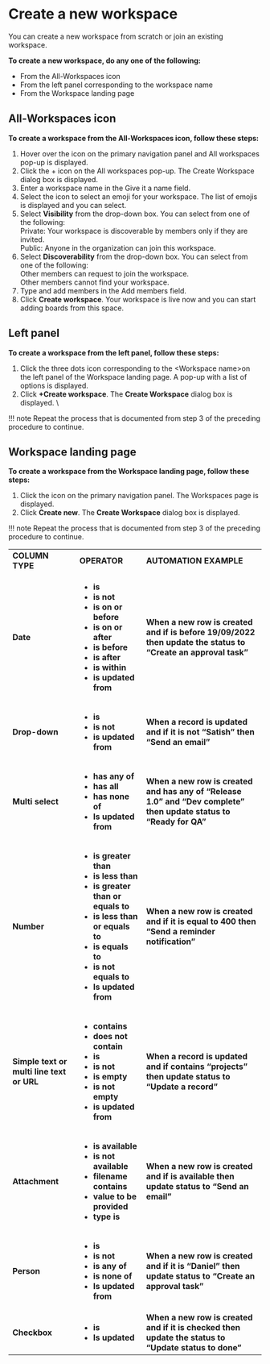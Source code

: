 # **Create a new workspace**

You can create a new workspace from scratch or join an existing workspace.

**To create a new workspace, do any one of the following:**



* From the All-Workspaces icon
* From the left panel corresponding to the workspace name
* From the Workspace landing page


## All-Workspaces icon

**To create a workspace from the All-Workspaces icon, follow these steps:**



1. Hover over the icon on the primary navigation panel and All workspaces pop-up is displayed.
2. Click the + icon on the All workspaces pop-up. The Create Workspace dialog box is displayed.
3. Enter a workspace name in the Give it a name field.
4. Select the icon to select an emoji for your workspace. The list of emojis is displayed and you can select.
5. Select **Visibility** from the drop-down box. You can select from one of the following: \
Private: Your workspace is discoverable by members only if they are invited. \
Public: Anyone in the organization can join this workspace.
6. Select **Discoverability** from the drop-down box. You can select from one of the following: \
Other members can request to join the workspace. \
Other members cannot find your workspace.
7. Type and add members in the Add members field.
8. Click **Create workspace**. Your workspace is live now and you can start adding boards from this space.


## Left panel 

**To create a workspace from the left panel, follow these steps:**



1. Click the three dots icon corresponding to the &lt;Workspace name>on the left panel of the Workspace landing page. A pop-up with a list of options is displayed.
2. Click **+Create workspace**. The **Create Workspace** dialog box is displayed. \

!!! note 
    Repeat the process that is documented from step 3 of the preceding procedure to continue.

## Workspace landing page

**To create a workspace from the Workspace landing page, follow these steps:**



1. Click the icon on the primary navigation panel. The Workspaces page is displayed.
2. Click **Create new**. The **Create Workspace** dialog box is displayed. 

!!! note
    Repeat the process that is documented from step 3 of the preceding procedure to continue.
    


<table>
  <tr>
   <td>
<strong>COLUMN TYPE</strong>
   </td>
   <td><strong>OPERATOR</strong>
   </td>
   <td><strong>AUTOMATION EXAMPLE</strong>
   </td>
  </tr>
  <tr>
   <td><strong>Date</strong>
   </td>
   <td>
<ul>

<li><strong>is</strong>

<li><strong>is not</strong>

<li><strong>is on or before</strong>

<li><strong>is on or after</strong>

<li><strong>is before</strong>

<li><strong>is after</strong>

<li><strong>is within</strong>

<li><strong>is updated from</strong>
<strong> </strong>
</li>
</ul>
   </td>
   <td><strong>When a new row is created and if is before 19/09/2022 then update the status to “Create an approval task”</strong>
   </td>
  </tr>
  <tr>
   <td><strong>Drop-down</strong>
   </td>
   <td>
<ul>

<li><strong>is</strong>

<li><strong>is not</strong>

<li><strong>is updated from</strong>
</li>
</ul>
   </td>
   <td><strong>When a record is updated and if it is not “Satish” then “Send an email”</strong>
   </td>
  </tr>
  <tr>
   <td><strong>Multi select</strong>
   </td>
   <td>
<ul>

<li><strong>has any of</strong>

<li><strong>has all</strong>

<li><strong>has none of</strong>

<li><strong>Is updated from</strong>
</li>
</ul>
   </td>
   <td><strong>When a new row is created and has any of “Release 1.0” and “Dev complete” then update status to “Ready for QA”</strong>
   </td>
  </tr>
  <tr>
   <td><strong>Number</strong>
   </td>
   <td>
<ul>

<li><strong>is greater than</strong>

<li><strong>is less than</strong>

<li><strong>is greater than or equals to</strong>

<li><strong>is less than or equals to</strong>

<li><strong>is equals to</strong>

<li><strong>is not equals to</strong>

<li><strong>Is updated from</strong>
</li>
</ul>
   </td>
   <td><strong>When a new row is created and if it is equal to 400 then “Send a reminder notification”</strong>
   </td>
  </tr>
  <tr>
   <td><strong>Simple text or multi line text or URL</strong>
   </td>
   <td>
<ul>

<li><strong>contains</strong>

<li><strong>does not contain</strong>

<li><strong>is</strong>

<li><strong>is not</strong>

<li><strong>is empty</strong>

<li><strong>is not empty</strong>

<li><strong>is updated from</strong>
</li>
</ul>
   </td>
   <td><strong>When a record is updated and if contains “projects” then update status to “Update a record”</strong>
   </td>
  </tr>
  <tr>
   <td><strong>Attachment</strong>
   </td>
   <td>
<ul>

<li><strong>is available</strong>

<li><strong>is not available</strong>

<li><strong>filename contains</strong>

<li><strong>value to be provided</strong>

<li><strong>type is</strong>
</li>
</ul>
   </td>
   <td><strong>When a new row is created and if is available then update status to “Send an email”</strong>
   </td>
  </tr>
  <tr>
   <td><strong>Person</strong>
   </td>
   <td>
<ul>

<li><strong>is</strong>

<li><strong>is not</strong>

<li><strong>is any of</strong>

<li><strong>is none of</strong>

<li><strong>Is updated from</strong>
</li>
</ul>
   </td>
   <td><strong>When a new row is created and if it is “Daniel” then update status to “Create an approval task”</strong>
   </td>
  </tr>
  <tr>
   <td><strong>Checkbox</strong>
   </td>
   <td>
<ul>

<li><strong>is</strong>

<li><strong>Is updated</strong>
</li>
</ul>
   </td>
   <td><strong>When a new row is created and if it is checked then update the status to “Update status to done”</strong>
   </td>
  </tr>
</table>

